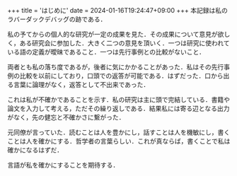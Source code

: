 +++
title = 'はじめに'
date = 2024-01-16T19:24:47+09:00
+++
本記録は私のラバーダックデバッグの跡である．

私の予てからの個人的な研究が一定の成果を見た．その成果について意見が欲しく，ある研究会に参加した．大きく二つの意見を頂いく．一つは研究に使われている語の定義が曖昧であること．一つは先行事例との比較がないこと．

両者とも私の落ち度であるが，後者に気にかかることがあった．私はその先行事例の比較を以前にしており，口頭での返答が可能である．はずだった．口から出る言葉に論理がなく，返答として不出来であった．

これは私が不確かであることを示す．私の研究は主に頭で完結している．書籍や論文を入力して考える，ただその繰り返しである．結果私には寄る辺となる出力がなく，先の健忘と不確かさに繋がった．

元同僚が言っていた．読むことは人を豊かにし，話すことは人を機敏にし，書くことは人を確かにする．哲学者の言葉らしい．これが真ならば，書くことで私は確かになるはずだ．

言語が私を確かにすることを期待する．